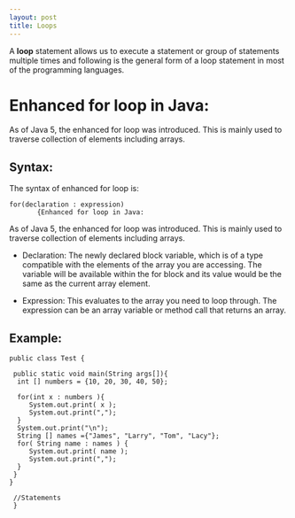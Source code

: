 ```yaml
---
layout: post
title: Loops
---
```



A **loop** statement allows us to execute a statement or group of statements multiple times and following is the general form of a loop statement in most of the programming languages.


# Enhanced for loop in Java:

As of Java 5, the enhanced for loop was introduced. This is mainly used to traverse collection of elements including arrays.

## Syntax:
The syntax of enhanced for loop is:

    for(declaration : expression)
           {Enhanced for loop in Java:
As of Java 5, the enhanced for loop was introduced. This is mainly used to traverse collection of elements including arrays.


+ Declaration: The newly declared block variable, which is of a type compatible with the elements of the array you are accessing. The variable will be available within the for block and its value would be the same as the current array element.

- Expression: This evaluates to the array you need to loop through. The expression can be an array variable or method call that returns an array.

## Example:
    public class Test {

     public static void main(String args[]){
      int [] numbers = {10, 20, 30, 40, 50};

      for(int x : numbers ){
         System.out.print( x );
         System.out.print(",");
      }
      System.out.print("\n");
      String [] names ={"James", "Larry", "Tom", "Lacy"};
      for( String name : names ) {
         System.out.print( name );
         System.out.print(",");
      }
     }
    }

     //Statements
     }
